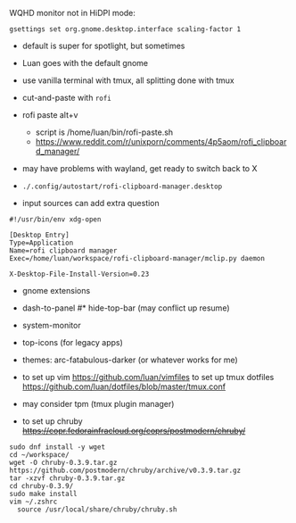 WQHD monitor not in HiDPI mode:
```
gsettings set org.gnome.desktop.interface scaling-factor 1
```

* default is super for spotlight, but sometimes
* Luan goes with the default gnome
* use vanilla terminal with tmux, all splitting done with tmux
* cut-and-paste with `rofi`
* rofi paste alt+v
  * script is /home/luan/bin/rofi-paste.sh
  * <https://www.reddit.com/r/unixporn/comments/4p5aom/rofi_clipboard_manager/>
* may have problems with wayland, get ready to switch back to X
* `./.config/autostart/rofi-clipboard-manager.desktop`

*  input sources can add extra question

```
#!/usr/bin/env xdg-open

[Desktop Entry]
Type=Application
Name=rofi clipboard manager
Exec=/home/luan/workspace/rofi-clipboard-manager/mclip.py daemon

X-Desktop-File-Install-Version=0.23
```

* gnome extensions
*   dash-to-panel
#*   hide-top-bar (may conflict up resume)
*   system-monitor
* top-icons (for legacy apps)
* themes: arc-fatabulous-darker (or whatever works for me)

* to set up vim <https://github.com/luan/vimfiles>
  to set up tmux dotfiles <https://github.com/luan/dotfiles/blob/master/tmux.conf>
* may consider tpm (tmux plugin manager)

* to set up chruby ~~<https://copr.fedorainfracloud.org/coprs/postmodern/chruby/>~~
```
sudo dnf install -y wget
cd ~/workspace/
wget -O chruby-0.3.9.tar.gz https://github.com/postmodern/chruby/archive/v0.3.9.tar.gz
tar -xzvf chruby-0.3.9.tar.gz
cd chruby-0.3.9/
sudo make install
vim ~/.zshrc
  source /usr/local/share/chruby/chruby.sh
```
